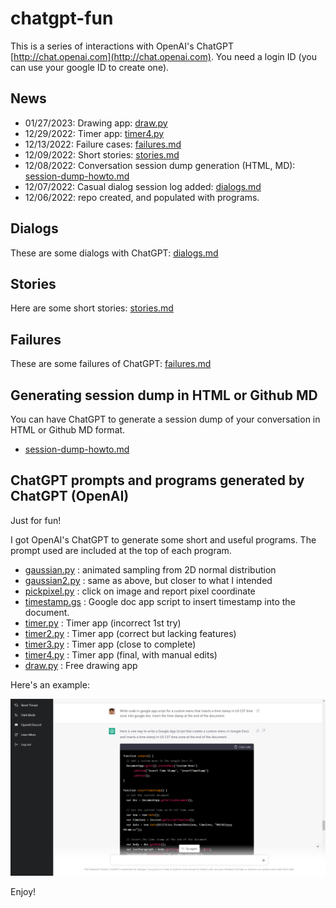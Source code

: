 # chatgpt-fun

This is a series of interactions with OpenAI's ChatGPT [http://chat.openai.com](http://chat.openai.com). You need a login ID (you can use your google ID to create one).

## News

* 01/27/2023: Drawing app: [draw.py](draw.py)
* 12/29/2022: Timer app: [timer4.py](timer4.py)
* 12/13/2022: Failure cases: [failures.md](failures.md)
* 12/09/2022: Short stories: [stories.md](stories.md)
* 12/08/2022: Conversation session dump generation (HTML, MD): [session-dump-howto.md](session-dump-howto.md)
* 12/07/2022: Casual dialog session log added: [dialogs.md](dialogs.md) 
* 12/06/2022: repo created, and populated with programs.

## Dialogs 

These are some dialogs with ChatGPT: [dialogs.md](dialogs.md)

## Stories

Here are some short stories: [stories.md](stories.md)

## Failures

These are some failures of ChatGPT: [failures.md](failures.md)

## Generating session dump in HTML or Github MD

You can have ChatGPT to generate a session dump of your conversation in HTML or Github MD format. 
* [session-dump-howto.md](session-dump-howto.md)

## ChatGPT prompts and programs generated by ChatGPT (OpenAI)

Just for fun!

I got OpenAI's ChatGPT to generate some short and useful programs. The prompt used are included at the top of each program.

* [gaussian.py](gaussian.py) : animated sampling from 2D normal distribution
* [gaussian2.py](gaussian2.py) : same as above, but closer to what I intended
* [pickpixel.py](pickpixel.py) : click on image and report pixel coordinate
* [timestamp.gs](timestamp.gs) : Google doc app script to insert timestamp into the document.
* [timer.py](timer.py) : Timer app (incorrect 1st try)
* [timer2.py](timer2.py) : Timer app (correct but lacking features)
* [timer3.py](timer3.py) : Timer app (close to complete)
* [timer4.py](timer4.py) : Timer app (final, with manual edits)
* [draw.py](draw.py) : Free drawing app

Here's an example:

![example session](img/example-session.png)

Enjoy!
